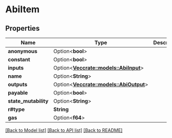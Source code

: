 # AbiItem

## Properties

| Name                  | Type                                                                                    | Description | Notes       |
| --------------------- | --------------------------------------------------------------------------------------- | ----------- | ----------- |
| **anonymous**         | Option<**bool**>                                                                        |             | \[optional] |
| **constant**          | Option<**bool**>                                                                        |             | \[optional] |
| **inputs**            | Option<[**Vec**](AbiInput.md)[**crate::models::AbiInput**](crate::models::AbiInput)>    |             | \[optional] |
| **name**              | Option<**String**>                                                                      |             | \[optional] |
| **outputs**           | Option<[**Vec**](AbiOutput.md)[**crate::models::AbiOutput**](crate::models::AbiOutput)> |             | \[optional] |
| **payable**           | Option<**bool**>                                                                        |             | \[optional] |
| **state\_mutability** | Option<**String**>                                                                      |             | \[optional] |
| **r#type**            | **String**                                                                              |             |             |
| **gas**               | Option<**f64**>                                                                         |             | \[optional] |

[\[Back to Model list\]](./#documentation-for-models) [\[Back to API list\]](./#documentation-for-api-endpoints) [\[Back to README\]](./)
